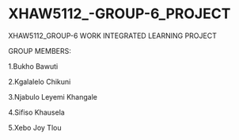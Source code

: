 # XHAW5112_-GROUP-6_PROJECT
XHAW5112_GROUP-6 WORK INTEGRATED LEARNING PROJECT

GROUP MEMBERS:

1.Bukho Bawuti

2.Kgalalelo Chikuni

3.Njabulo Leyemi Khangale

4.Sifiso Khausela

5.Xebo Joy Tlou
 
 
 
 
